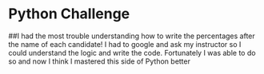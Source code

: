 # Python Challenge 
##I had the most trouble understanding how to write the percentages after the name of each candidate! I had to google and ask my instructor so I could understand the logic and write the code. Fortunately I was able to do so and now I think I mastered this side of Python better

